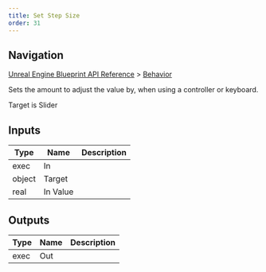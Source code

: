 ```yaml
---
title: Set Step Size
order: 31
---
```

## Navigation

[Unreal Engine Blueprint API Reference](https://dev.epicgames.com/documentation/en-us/unreal-engine/BlueprintAPI) > [Behavior](https://dev.epicgames.com/documentation/en-us/unreal-engine/BlueprintAPI/Behavior)

Sets the amount to adjust the value by, when using a controller or keyboard.

Target is Slider

## Inputs

| Type | Name | Description |
| --- | --- | --- |
| exec | In |  |
| object | Target |  |
| real | In Value |  |

## Outputs

| Type | Name | Description |
| --- | --- | --- |
| exec | Out |  |
